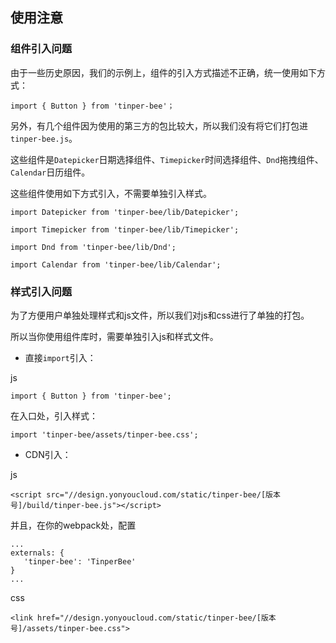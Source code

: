 ## 使用注意

### 组件引入问题

由于一些历史原因，我们的示例上，组件的引入方式描述不正确，统一使用如下方式：

```
import { Button } from 'tinper-bee'；

```

另外，有几个组件因为使用的第三方的包比较大，所以我们没有将它们打包进`tinper-bee.js`。

这些组件是`Datepicker`日期选择组件、`Timepicker`时间选择组件、`Dnd`拖拽组件、`Calendar`日历组件。

这些组件使用如下方式引入，不需要单独引入样式。

```
import Datepicker from 'tinper-bee/lib/Datepicker';

import Timepicker from 'tinper-bee/lib/Timepicker';

import Dnd from 'tinper-bee/lib/Dnd';

import Calendar from 'tinper-bee/lib/Calendar';

```

### 样式引入问题

为了方便用户单独处理样式和js文件，所以我们对js和css进行了单独的打包。

所以当你使用组件库时，需要单独引入js和样式文件。

- 直接`import`引入：

js

```
import { Button } from 'tinper-bee';
```

在入口处，引入样式：

```
import 'tinper-bee/assets/tinper-bee.css';
```

- CDN引入：

js

```
<script src="//design.yonyoucloud.com/static/tinper-bee/[版本号]/build/tinper-bee.js"></script>
```

并且，在你的webpack处，配置

```
...
externals: {
   'tinper-bee': 'TinperBee'
}
...
```


css

```
<link href="//design.yonyoucloud.com/static/tinper-bee/[版本号]/assets/tinper-bee.css">
```

